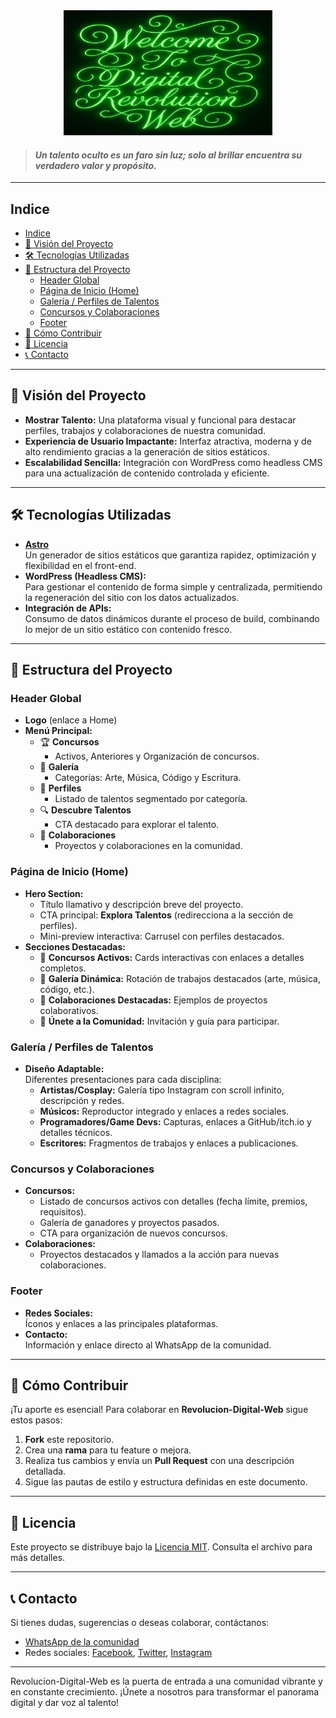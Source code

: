 <img src="./public/readme/readme-inicio.jpg" style="width: 100%; height: 200px; object-fit:contain;">


 >#### *Un talento oculto es un faro sin luz; solo al brillar encuentra su verdadero valor y propósito.* 



---
## Indice
- [Indice](#indice)
- [🌟 Visión del Proyecto](#-visión-del-proyecto)
- [🛠 Tecnologías Utilizadas](#-tecnologías-utilizadas)
- [📁 Estructura del Proyecto](#-estructura-del-proyecto)
  - [Header Global](#header-global)
  - [Página de Inicio (Home)](#página-de-inicio-home)
  - [Galería / Perfiles de Talentos](#galería--perfiles-de-talentos)
  - [Concursos y Colaboraciones](#concursos-y-colaboraciones)
  - [Footer](#footer)
- [🔧 Cómo Contribuir](#-cómo-contribuir)
- [📜 Licencia](#-licencia)
- [📞 Contacto](#-contacto)
   
---

## 🌟 Visión del Proyecto

- **Mostrar Talento:** Una plataforma visual y funcional para destacar perfiles, trabajos y colaboraciones de nuestra comunidad.
- **Experiencia de Usuario Impactante:** Interfaz atractiva, moderna y de alto rendimiento gracias a la generación de sitios estáticos.
- **Escalabilidad Sencilla:** Integración con WordPress como headless CMS para una actualización de contenido controlada y eficiente.

---

## 🛠 Tecnologías Utilizadas

- **[Astro](https://astro.build/)**  
  Un generador de sitios estáticos que garantiza rapidez, optimización y flexibilidad en el front-end.
- **WordPress (Headless CMS):**  
  Para gestionar el contenido de forma simple y centralizada, permitiendo la regeneración del sitio con los datos actualizados.
- **Integración de APIs:**  
  Consumo de datos dinámicos durante el proceso de build, combinando lo mejor de un sitio estático con contenido fresco.

---

## 📁 Estructura del Proyecto

### Header Global
- **Logo** (enlace a Home)
- **Menú Principal:**
  - 🏆 **Concursos**  
    - Activos, Anteriores y Organización de concursos.
  - 🎨 **Galería**  
    - Categorías: Arte, Música, Código y Escritura.
  - 👤 **Perfiles**  
    - Listado de talentos segmentado por categoría.
  - 🔍 **Descubre Talentos**  
    - CTA destacado para explorar el talento.
  - 🤝 **Colaboraciones**  
    - Proyectos y colaboraciones en la comunidad.

### Página de Inicio (Home)
- **Hero Section:**
  - Título llamativo y descripción breve del proyecto.
  - CTA principal: **Explora Talentos** (redirecciona a la sección de perfiles).
  - Mini-preview interactiva: Carrusel con perfiles destacados.
- **Secciones Destacadas:**
  - 📢 **Concursos Activos:** Cards interactivas con enlaces a detalles completos.
  - 🎨 **Galería Dinámica:** Rotación de trabajos destacados (arte, música, código, etc.).
  - 🤝 **Colaboraciones Destacadas:** Ejemplos de proyectos colaborativos.
  - 🔗 **Únete a la Comunidad:** Invitación y guía para participar.

### Galería / Perfiles de Talentos
- **Diseño Adaptable:**  
  Diferentes presentaciones para cada disciplina:
  - **Artistas/Cosplay:** Galería tipo Instagram con scroll infinito, descripción y redes.
  - **Músicos:** Reproductor integrado y enlaces a redes sociales.
  - **Programadores/Game Devs:** Capturas, enlaces a GitHub/itch.io y detalles técnicos.
  - **Escritores:** Fragmentos de trabajos y enlaces a publicaciones.

### Concursos y Colaboraciones
- **Concursos:**
  - Listado de concursos activos con detalles (fecha límite, premios, requisitos).
  - Galería de ganadores y proyectos pasados.
  - CTA para organización de nuevos concursos.
- **Colaboraciones:**
  - Proyectos destacados y llamados a la acción para nuevas colaboraciones.

### Footer
- **Redes Sociales:**  
  Íconos y enlaces a las principales plataformas.
- **Contacto:**  
  Información y enlace directo al WhatsApp de la comunidad.

---

## 🔧 Cómo Contribuir

¡Tu aporte es esencial! Para colaborar en **Revolucion-Digital-Web** sigue estos pasos:

1. **Fork** este repositorio.
2. Crea una **rama** para tu feature o mejora.
3. Realiza tus cambios y envía un **Pull Request** con una descripción detallada.
4. Sigue las pautas de estilo y estructura definidas en este documento.

---

## 📜 Licencia

Este proyecto se distribuye bajo la [Licencia MIT](LICENSE). Consulta el archivo para más detalles.

---

## 📞 Contacto

Si tienes dudas, sugerencias o deseas colaborar, contáctanos:
- [WhatsApp de la comunidad](https://chat.whatsapp.com/KnUKS0iM8463oXkeT9OKbt)
- Redes sociales: [Facebook](https://www.facebook.com/share/16Kcj558mD/), [Twitter](https://x.com/Revol2025?t=gCb0C9f3UmUTreOmUMAQOA&s=09), [Instagram](#https://www.instagram.com/revoluciondigital2025?igsh=bHFjMGp4MmdkdGQx)

---

Revolucion-Digital-Web es la puerta de entrada a una comunidad vibrante y en constante crecimiento. ¡Únete a nosotros para transformar el panorama digital y dar voz al talento!
